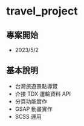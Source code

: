 # travel_project
## 專案開始
* 2023/5/2
## 基本說明
* 台灣旅遊景點導覽
* 介接 TDX 運輸資料 API
* 分頁功能實作
* GSAP 動畫實作
* SCSS 運用

